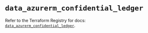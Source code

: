 # `data_azurerm_confidential_ledger`

Refer to the Terraform Registry for docs: [`data_azurerm_confidential_ledger`](https://registry.terraform.io/providers/hashicorp/azurerm/3.91.0/docs/data-sources/confidential_ledger).
